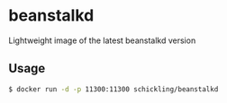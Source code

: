 # beanstalkd

Lightweight image of the latest beanstalkd version

## Usage

```sh
$ docker run -d -p 11300:11300 schickling/beanstalkd
```

